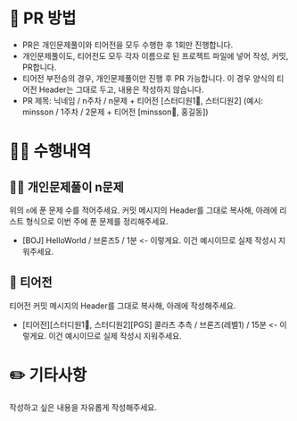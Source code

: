 # 🙋 PR 방법
- PR은 개인문제풀이와 티어전을 모두 수행한 후 1회만 진행합니다.
- 개인문제풀이도, 티어전도 모두 각자 이름으로 된 프로젝트 파일에 넣어 작성, 커밋, PR합니다.
- 티어전 부전승의 경우, 개인문제풀이만 진행 후 PR 가능합니다. 이 경우 양식의 티어전 Header는 그대로 두고, 내용은 작성하지 않습니다.
- PR 제목: 닉네임 / n주차 / n문제 + 티어전 [스터디원1🏅, 스터디원2]
(예시: minsson / 1주차 / 2문제 + 티어전 [minsson🏅, 홍길동])

# 🧑‍🏫 수행내역

## 🧑‍💻 개인문제풀이 n문제
위의 `n`에 푼 문제 수를 적어주세요.
커밋 메시지의 Header를 그대로 복사해, 아래에 리스트 형식으로 이번 주에 푼 문제를 정리해주세요.

- [BOJ] HelloWorld / 브론즈5 / 1분 <- 이렇게요. 이건 예시이므로 실제 작성시 지워주세요.

## 🤼 티어전 
티어전 커밋 메시지의 Header를 그대로 복사해, 아래에 작성해주세요.
- [티어전][스터디원1🏅, 스터디원2][PGS] 콜라츠 추측 / 브론즈(레벨1) / 15분 <- 이렇게요. 이건 예시이므로 실제 작성시 지워주세요.

# ✏️ 기타사항
작성하고 싶은 내용을 자유롭게 작성해주세요.
